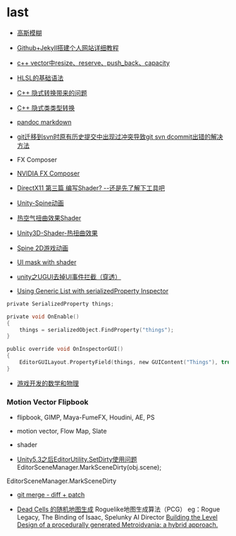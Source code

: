 
# last

- [高斯模糊](https://www.cnblogs.com/invisible2/p/9177018.html)
- [Github+Jekyll搭建个人网站详细教程](https://www.jianshu.com/p/9f71e260925d)

- [c++ vector中resize、reserve、push_back、capacity](https://blog.csdn.net/cyteven/article/details/10337599)
- [HLSL的基础语法](https://blog.csdn.net/ddupd/article/details/41705953)
- [C++ 隐式转换带来的问题](http://www.51testing.com/html/15/n-824015.html)
- [C++ 隐式类类型转换](https://www.cnblogs.com/QG-whz/p/4472566.html)
- [pandoc markdown](https://daringfireball.net/projects/markdown/)
- [git迁移到svn时原有历史提交中出现过冲突导致git svn dcommit出错的解决方法](https://www.cnblogs.com/lzhskywalker/archive/2012/06/11/2544791.html)

- FX Composer
- [NVIDIA FX Composer](https://blog.csdn.net/chenjinxian_3d/article/details/51792423)
- [DirectX11 第三篇 编写Shader? --还是先了解下工具吧](https://blog.csdn.net/xueyedie1234/article/details/51354458/)
- [Unity-Spine动画](https://www.jianshu.com/p/588398464331)
- [热空气扭曲效果Shader](https://www.cnblogs.com/wonderKK/p/4644813.html)
- [Unity3D-Shader-热扭曲效果](https://www.cnblogs.com/lijiajia/p/6861516.html)
- [Spine 2D游戏动画](http://zh.esotericsoftware.com)

- [UI mask with shader](https://answers.unity.com/questions/980924/ui-mask-with-shader.html)
- [unity之UGUI去掉UI事件拦截（穿透）](https://blog.csdn.net/xufeng0991/article/details/65982019)
- [Using Generic List with serializedProperty Inspector](https://answers.unity.com/questions/682932/using-generic-list-with-serializedproperty-inspect.html)

```c
private SerializedProperty things;

private void OnEnable()
{
	things = serializedObject.FindProperty("things");
}

public override void OnInspectorGUI()
{ 
	EditorGUILayout.PropertyField(things, new GUIContent("Things"), true);
}

```

- [游戏开发的数学和物理](https://github.com/AlloVince/physics_mathematics_skills_for_game_development)

### Motion Vector Flipbook

- flipbook, GIMP,  Maya-FumeFX, Houdini, AE, PS
- motion vector, Flow Map, Slate
- shader

- [Unity5.3之后EditorUtility.SetDirty使用问题](http://aclegend.org/weblog/2018/03/06/unity53editorutilitysetdirty/)
EditorSceneManager.MarkSceneDirty(obj.scene);

EditorSceneManager.MarkSceneDirty

- [git merge - diff + patch](https://www.cnblogs.com/findumars/p/4236930.html)


- [Dead Cells 的随机地图生成](https://indienova.com/indie-game-development/the-procedurally-generated-map-of-dead-cells/)
Roguelike地图生成算法（PCG）
eg：Rogue Legacy, The Binding of Isaac, Spelunky
AI Director
[Building the Level Design of a procedurally generated Metroidvania: a hybrid approach.](https://www.gamasutra.com/blogs/SebastienBENARD/20170329/294642/Building_the_Level_Design_of_a_procedurally_generated_Metroidvania_a_hybrid_approach.php)






